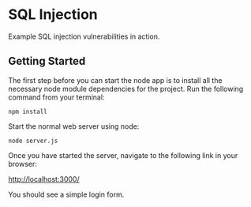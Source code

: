 # SQL Injection

Example SQL injection vulnerabilities in action.


## Getting Started

The first step before you can start the node app is to install all the necessary node module dependencies for the project. Run the following command from your terminal:
```
npm install
```

Start the normal web server using node:
```
node server.js
```

Once you have started the server, navigate to the following link in your browser:

[http://localhost:3000/](http://localhost:3000/)

You should see a simple login form.

